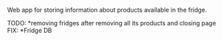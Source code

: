 Web app for storing information about products available in the fridge.

TODO:
*removing fridges after removing all its products and closing page
FIX:
*Fridge DB